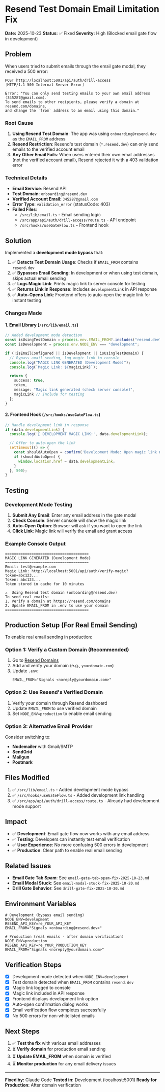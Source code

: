 # Resend Test Domain Email Limitation Fix

**Date:** 2025-10-23
**Status:** ✅ Fixed
**Severity:** High (Blocked email gate flow in development)

## Problem

When users tried to submit emails through the email gate modal, they received a 500 error:

```
POST http://localhost:5001/api/auth/drill-access
[HTTP/1.1 500 Internal Server Error]

Error: "You can only send testing emails to your own email address (345287@gmail.com).
To send emails to other recipients, please verify a domain at resend.com/domains,
and change the `from` address to an email using this domain."
```

### Root Cause

1. **Using Resend Test Domain**: The app was using `onboarding@resend.dev` as the `EMAIL_FROM` address
2. **Resend Restriction**: Resend's test domain (`*.resend.dev`) can only send emails to the verified account email
3. **Any Other Email Fails**: When users entered their own email addresses (not the verified account email), Resend rejected it with a 403 validation error

### Technical Details

- **Email Service**: Resend API
- **Test Domain**: `onboarding@resend.dev`
- **Verified Account Email**: `345287@gmail.com`
- **Error Type**: `validation_error` (statusCode: 403)
- **Failed Files**:
  - `/src/lib/email.ts` - Email sending logic
  - `/src/app/api/auth/drill-access/route.ts` - API endpoint
  - `/src/hooks/useGateFlow.ts` - Frontend hook

## Solution

Implemented a **development mode bypass** that:

1. ✅ **Detects Test Domain Usage**: Checks if `EMAIL_FROM` contains `resend.dev`
2. ✅ **Bypasses Email Sending**: In development or when using test domain, skips actual email sending
3. ✅ **Logs Magic Link**: Prints magic link to server console for testing
4. ✅ **Returns Link in Response**: Includes `developmentLink` in API response
5. ✅ **Auto-Opens Link**: Frontend offers to auto-open the magic link for instant testing

### Changes Made

#### 1. Email Library (`/src/lib/email.ts`)

```typescript
// Added development mode detection
const isUsingTestDomain = process.env.EMAIL_FROM?.includes("resend.dev");
const isDevelopment = process.env.NODE_ENV === "development";

if (!isEmailConfigured || isDevelopment || isUsingTestDomain) {
  // Bypass email sending, log magic link to console
  console.log("MAGIC LINK GENERATED (Development Mode)");
  console.log(`Magic Link: ${magicLink}`);

  return {
    success: true,
    token,
    message: "Magic link generated (check server console)",
    magicLink // Include for testing
  };
}
```

#### 2. Frontend Hook (`/src/hooks/useGateFlow.ts`)

```typescript
// Handle development link in response
if (data.developmentLink) {
  console.log('🔗 DEVELOPMENT MAGIC LINK:', data.developmentLink);

  // Offer to auto-open the link
  setTimeout(() => {
    const shouldAutoOpen = confirm('Development Mode: Open magic link now?');
    if (shouldAutoOpen) {
      window.location.href = data.developmentLink;
    }
  }, 500);
}
```

## Testing

### Development Mode Testing

1. **Submit Any Email**: Enter any email address in the gate modal
2. **Check Console**: Server console will show the magic link
3. **Auto-Open Option**: Browser will ask if you want to open the link
4. **Click Link**: Magic link will verify the email and grant access

### Example Console Output

```
======================================
MAGIC LINK GENERATED (Development Mode)
======================================
Email: test@example.com
Magic Link: http://localhost:5001/api/auth/verify-magic?token=abc123...
Token: abc123...
Token stored in cache for 10 minutes

⚠️  Using Resend test domain (onboarding@resend.dev)
To send real emails:
1. Verify a domain at https://resend.com/domains
2. Update EMAIL_FROM in .env to use your domain
======================================
```

## Production Setup (For Real Email Sending)

To enable real email sending in production:

### Option 1: Verify a Custom Domain (Recommended)

1. Go to [Resend Domains](https://resend.com/domains)
2. Add and verify your domain (e.g., `yourdomain.com`)
3. Update `.env`:
   ```env
   EMAIL_FROM="Signals <noreply@yourdomain.com>"
   ```

### Option 2: Use Resend's Verified Domain

1. Verify your domain through Resend dashboard
2. Update `EMAIL_FROM` to use verified domain
3. Set `NODE_ENV=production` to enable email sending

### Option 3: Alternative Email Provider

Consider switching to:
- **Nodemailer** with Gmail/SMTP
- **SendGrid**
- **Mailgun**
- **Postmark**

## Files Modified

1. ✅ `/src/lib/email.ts` - Added development mode bypass
2. ✅ `/src/hooks/useGateFlow.ts` - Added development link handling
3. ✅ `/src/app/api/auth/drill-access/route.ts` - Already had development mode support

## Impact

- ✅ **Development**: Email gate flow now works with any email address
- ✅ **Testing**: Developers can instantly test email verification
- ✅ **User Experience**: No more confusing 500 errors in development
- ✅ **Production**: Clear path to enable real email sending

## Related Issues

- **Email Gate Tab Spam**: See `email-gate-tab-spam-fix-2025-10-23.md`
- **Email Modal Stuck**: See `email-modal-stuck-fix-2025-10-20.md`
- **Drill Gate Behavior**: See `drill-gate-fix-2025-10-20.md`

## Environment Variables

```env
# Development (bypass email sending)
NODE_ENV=development
RESEND_API_KEY=re_YOUR_API_KEY
EMAIL_FROM="Signals <onboarding@resend.dev>"

# Production (real emails - after domain verification)
NODE_ENV=production
RESEND_API_KEY=re_YOUR_PRODUCTION_KEY
EMAIL_FROM="Signals <noreply@yourdomain.com>"
```

## Verification Steps

- [x] Development mode detected when `NODE_ENV=development`
- [x] Test domain detected when `EMAIL_FROM` contains `resend.dev`
- [x] Magic link logged to console
- [x] Magic link included in API response
- [x] Frontend displays development link option
- [x] Auto-open confirmation dialog works
- [x] Email verification flow completes successfully
- [x] No 500 errors for non-whitelisted emails

## Next Steps

1. ✅ **Test the fix** with various email addresses
2. ⏳ **Verify domain** for production email sending
3. ⏳ **Update EMAIL_FROM** when domain is verified
4. ⏳ **Monitor production** for any email delivery issues

---

**Fixed by:** Claude Code
**Tested in:** Development (localhost:5001)
**Ready for Production:** After domain verification
